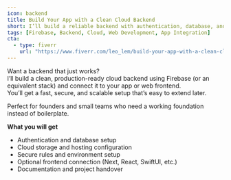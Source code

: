 ```yaml
---
icon: backend
title: Build Your App with a Clean Cloud Backend
short: I’ll build a reliable backend with authentication, database, and hosting for your app
tags: [Firebase, Backend, Cloud, Web Development, App Integration]
cta:
  - type: fiverr
    url: "https://www.fiverr.com/leo_lem/build-your-app-with-a-clean-cloud-backend"
---
```


Want a backend that just works?  
I’ll build a clean, production-ready cloud backend using Firebase (or an equivalent stack) and connect it to your app or web frontend.  
You’ll get a fast, secure, and scalable setup that’s easy to extend later.

Perfect for founders and small teams who need a working foundation instead of boilerplate.

**What you will get**
- Authentication and database setup
- Cloud storage and hosting configuration
- Secure rules and environment setup
- Optional frontend connection (Next, React, SwiftUI, etc.)
- Documentation and project handover